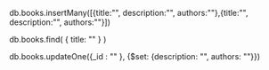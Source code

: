db.books.insertMany([{title:"", description:"", authors:""},{title:"", description:"", authors:""}])

db.books.find( { title: "" } )

db.books.updateOne({_id : "" }, {$set: {description: "", authors: ""}})

